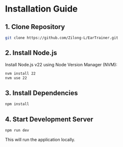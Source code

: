 # Installation Guide

## 1. Clone Repository

```bash
git clone https://github.com/Zilong-L/EarTrainer.git
```

## 2. Install Node.js

Install Node.js v22 using Node Version Manager (NVM):

```bash
nvm install 22
nvm use 22
```

## 3. Install Dependencies

```bash
npm install
```

## 4. Start Development Server

```bash
npm run dev
```

This will run the application locally. 